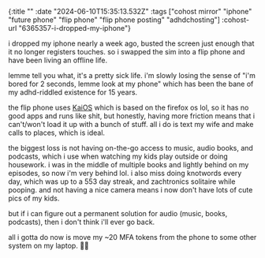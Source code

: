 {:title ""
 :date "2024-06-10T15:35:13.532Z"
 :tags ["cohost mirror" "iphone" "future phone" "flip phone" "flip phone posting" "adhdchosting"]
 :cohost-url "6365357-i-dropped-my-iphone"}

i dropped my iphone nearly a week ago, busted the screen just enough that it no longer registers touches. so i swapped the sim into a flip phone and have been living an offline life.

lemme tell you what, it's a pretty sick life. i'm slowly losing the sense of "i'm bored for 2 seconds, lemme look at my phone" which has been the bane of my adhd-riddled existence for 15 years.

the flip phone uses [KaiOS](https://en.wikipedia.org/wiki/KaiOS) which is based on the firefox os lol, so it has no good apps and runs like shit, but honestly, having more friction means that i can't/won't load it up with a bunch of stuff. all i do is text my wife and make calls to places, which is ideal.

the biggest loss is not having on-the-go access to music, audio books, and podcasts, which i use when watching my kids play outside or doing housework. i was in the middle of multiple books and lightly behind on my episodes, so now i'm very behind lol. i also miss doing knotwords every day, which was up to a 553 day streak, and zachtronics solitaire while pooping. and not having a nice camera means i now don't have lots of cute pics of my kids.

but if i can figure out a permanent solution for audio (music, books, podcasts), then i don't think i'll ever go back.

all i gotta do now is move my ~20 MFA tokens from the phone to some other system on my laptop. 😮‍💨
